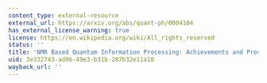 ```yaml
---
content_type: external-resource
external_url: https://arxiv.org/abs/quant-ph/0004104
has_external_license_warning: true
license: https://en.wikipedia.org/wiki/All_rights_reserved
status: ''
title: 'NMR Based Quantum Information Processing: Achievements and Prospects'
uid: 3e332743-ad96-49e3-b31b-287b32e11a10
wayback_url: ''
---
```


